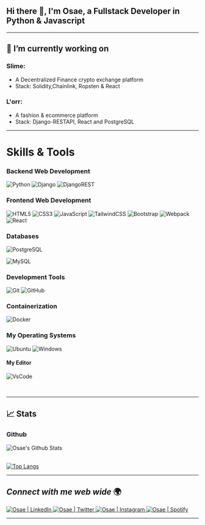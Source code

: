 ## Hi there 👋, I'm Osae, a Fullstack Developer in Python & Javascript
---
<div align="start">

## 🔭 I’m currently working on
<h3>Slime:</h3>
<ul>
  <li>A Decentralized Finance crypto exchange platform</li>
  <li>Stack: Solidity,Chainlink, Ropsten & React </li>
</ul>

<h3>L'orr:</h3>
<ul>
  <li>A fashion & ecommerce platform</li>
  <li>Stack: Django-RESTAPI, React and PostgreSQL</li>
</ul>

---
# Skills & Tools
### Backend Web Development
![Python](https://img.shields.io/badge/python-3670A0?style=for-the-badge&logo=python&logoColor=ffdd54)
![Django](https://img.shields.io/badge/django-%23092E20.svg?style=for-the-badge&logo=django&logoColor=white)
![DjangoREST](https://img.shields.io/badge/DJANGO-REST-ff1709?style=for-the-badge&logo=django&logoColor=white&color=ff1709&labelColor=gray)


### Frontend Web Development
![HTML5](https://img.shields.io/badge/html5-%23E34F26.svg?style=for-the-badge&logo=html5&logoColor=white)
![CSS3](https://img.shields.io/badge/css3-%231572B6.svg?style=for-the-badge&logo=css3&logoColor=white)
![JavaScript](https://img.shields.io/badge/javascript-%23323330.svg?style=for-the-badge&logo=javascript&logoColor=%23F7DF1E)
![TailwindCSS](https://img.shields.io/badge/tailwindcss-%2338B2AC.svg?style=for-the-badge&logo=tailwind-css&logoColor=white)
![Bootstrap](https://img.shields.io/badge/bootstrap-%23563D7C.svg?style=for-the-badge&logo=bootstrap&logoColor=white)
![Webpack](https://img.shields.io/badge/webpack-%238DD6F9.svg?style=for-the-badge&logo=webpack&logoColor=black)
![React](https://img.shields.io/badge/react-%2320232a.svg?style=for-the-badge&logo=react&logoColor=%2361DAFB)


### Databases
![PostgreSQL](https://img.shields.io/badge/PostgreSQL-informational?style=for-the-badge&logo=PostgreSQL&logoColor=white)

![MySQL](https://img.shields.io/badge/MySQL-informational?style=for-the-badge&logo=MySQL&logoColor=white)

### Development Tools 
![Git](https://img.shields.io/badge/git-%23F05033.svg?style=for-the-badge&logo=git&logoColor=white)
![GitHub](https://img.shields.io/badge/github-%23121011.svg?style=for-the-badge&logo=github&logoColor=white)

### Containerization
![Docker](https://img.shields.io/badge/docker-%230db7ed.svg?style=for-the-badge&logo=docker&logoColor=white)


### My Operating Systems
![Ubuntu](https://img.shields.io/badge/Ubuntu-E95420?style=for-the-badge&logo=ubuntu&logoColor=white)
![Windows](https://img.shields.io/badge/Windows-blue?style=for-the-badge&logo=windows&logoColor=white)

#### My Editor
![VsCode](https://img.shields.io/badge/VSCODE-blue.svg?&style=for-the-badge&logo=visualstudiocode&logoColor=white)

<br>

***
## 📈 Stats 
### Github
<img align="start" src="https://github-readme-stats.vercel.app/api?username=OsaeAddo&include_all_commits=true&count_private=true&show_icons=true&line_height=20&title_color=7A7ADB&icon_color=2234AE&text_color=D3D3D3&bg_color=0,000000,130F40" alt="Osae's Github Stats">
<br>
<br>

[![Top Langs](https://github-readme-stats.vercel.app/api/top-langs/?username=OsaeAddo&hide=css&show_icons=true&theme=radical)](https://github.com/OsaeAddo)


<!-- ### Wakatime -->
<!--START_SECTION:waka-->
<!--END_SECTION:waka-->
 
***

## <i>Connect with me web wide </i>🌍 <br>

<a href="https://www.linkedin.com/in/emmanuel-osae-addo" target="_blank">
 <img src="https://img.shields.io/badge/LinkedIn-%230077B5.svg?&style=flat-square&logo=linkedin&logoColor=white" alt="Osae | LinkedIn">
</a>

<a href="[https://twitter.com/ABSphreak](https://twitter.com/Osae__)" target="_blank">
 <img src="https://img.shields.io/badge/Twitter-%231DA1F2.svg?&style=flat-square&logo=twitter&logoColor=white" alt="Osae | Twitter">
</a>

<a href="[https://www.instagram.com/absphreak](https://www.instagram.com/osaeaddo_/)" target="_blank">
 <img src="https://img.shields.io/badge/Instagram-%23E4405F.svg?&style=flat-square&logo=instagram&logoColor=white" alt="Osae | Instagram">
</a>


<a href="https://open.spotify.com/user/313zvouzyyejcwxcvy74niiuuzka?si=8a2597a506af407e" target="_blank">
 <img src="https://img.shields.io/badge/Spotify-%231ED760.svg?&style=flat-square&logo=spotify&logoColor=white" alt="Osae | Spotify">
</a>

<br />

***
 
<!--  ![ReadMe Card](https://github-readme-stats.vercel.app/api/pin/?username=OsaeAddo&repo=Url-shortening-api) -->
</div>





<!--
**OsaeAddo/OsaeAddo** is a ✨ _special_ ✨ repository because its `README.md` (this file) appears on your GitHub profile.

Here are some ideas to get you started:

- 🔭 I’m currently working on ...
- 🌱 I’m currently learning ...
- 👯 I’m looking to collaborate on ...
- 🤔 I’m looking for help with ...
- 💬 Ask me about ...
- 📫 How to reach me: ...
- 😄 Pronouns: ...
- ⚡ Fun fact: ...
-->
